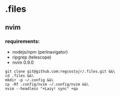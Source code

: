 # .files

## nvim

### requirements:
 - nodejs/npm (perlnavigator)
 - ripgrep (telescope)
 - nvim 0.9.0
 
```
git clone git@github.com:regcostajr/.files.git &&\
cd .files &&\
mkdir -p ~/.config &&\
cp -Rf .config/nvim ~/.config/nvim &&\
nvim --headless "+Lazy! sync" +qa
```
